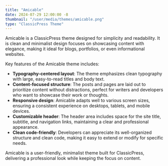 ```yaml
---
title: "Amicable"
date: 2024-07-29 12:00:00 -8
thumbnail: "/user/media/themes/amicable.png"
type: "ClassicPress Theme"
---
```

Amicable is a ClassicPress theme designed for simplicity and readability. It is clean and minimalist design focuses on showcasing content with elegance, making it ideal for blogs, portfolios, or even informational websites.

Key features of the Amicable theme includes:

* <b>Typography-centered layout</b>: The theme emphasizes clean typography with large, easy-to-read titles and body text.
* <b>Content-focused structure</b>: The posts and pages are laid out to prioritize content without distractions, perfect for writers and developers who want to showcase their work or thoughts.
* <b>Responsive design</b>: Amicable adapts well to various screen sizes, ensuring a consistent experience on desktops, tablets, and mobile devices.
* <b>Customizable header</b>: The header area includes space for the site title, subtitle, and navigation links, maintaining a clear and professional appearance.
* <b>Clean code-friendly</b>: Developers can appreciate its well-organized structure and clean code, making it easy to extend or modify for specific needs.

Amicable is a user-friendly, minimalist theme built for ClassicPress, delivering a professional look while keeping the focus on content.